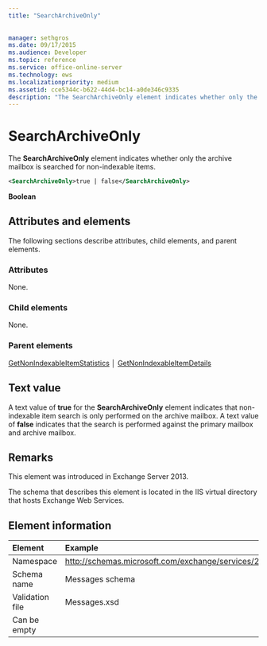 ```yaml
---
title: "SearchArchiveOnly"
 
 
manager: sethgros
ms.date: 09/17/2015
ms.audience: Developer
ms.topic: reference
ms.service: office-online-server
ms.technology: ews
ms.localizationpriority: medium
ms.assetid: cce5344c-b622-44d4-bc14-a0de346c9335
description: "The SearchArchiveOnly element indicates whether only the archive mailbox is searched for non-indexable items."
---
```


# SearchArchiveOnly

The **SearchArchiveOnly** element indicates whether only the archive mailbox is searched for non-indexable items. 
  
```xml
<SearchArchiveOnly>true | false</SearchArchiveOnly>
```

 **Boolean**
## Attributes and elements

The following sections describe attributes, child elements, and parent elements.
  
### Attributes

None.
  
### Child elements

None.
  
### Parent elements

[GetNonIndexableItemStatistics](getnonindexableitemstatistics.md) │ [GetNonIndexableItemDetails](getnonindexableitemdetails.md)
  
## Text value

A text value of **true** for the **SearchArchiveOnly** element indicates that non-indexable item search is only performed on the archive mailbox. A text value of **false** indicates that the search is performed against the primary mailbox and archive mailbox. 
  
## Remarks

This element was introduced in Exchange Server 2013.
  
The schema that describes this element is located in the IIS virtual directory that hosts Exchange Web Services.
  
## Element information

| Element | Example |
|:-----|:-----|
|Namespace  <br/> |http://schemas.microsoft.com/exchange/services/2006/messages  <br/> |
|Schema name  <br/> |Messages schema  <br/> |
|Validation file  <br/> |Messages.xsd  <br/> |
|Can be empty  <br/> ||
   

